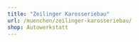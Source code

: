 ```yaml
---
title: "Zeilinger Karosseriebau"
url: /muenchen/zeilinger-karosseriebau/
shop: Autowerkstatt
---
```

